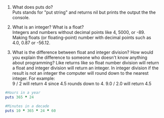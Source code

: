 1. What does puts do?  
Puts stands for "put string" and returns nil but prints the output the the console.

2. What is an integer? What is a float?  
Integers and numbers without decimal points like 4, 5000, or -89. Making floats (or floating-point) number with decimal points such as 4.0, 0.87 or -56.12.

3. What is the difference between float and integer division? How would you explain the difference to someone who doesn't know anything about programming?
Like returns like so float number division will return a float and integer division will return an integer. In integer division if the result is not an integer the computer will round down to the nearest integer.
For example:  
9 / 2 will return 4 since 4.5 rounds down to 4.
9.0 / 2.0 will return 4.5

```ruby
#Hours in a year
puts 365 * 24

#Minutes in a decade
puts 10 * 365 * 24 * 60
```